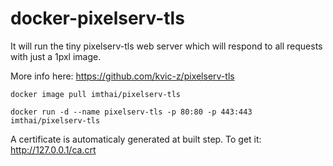 # docker-pixelserv-tls
It will run the tiny pixelserv-tls web server which will respond to all requests with just a 1pxl image.

More info here: https://github.com/kvic-z/pixelserv-tls

`docker image pull imthai/pixelserv-tls`

`docker run -d --name pixelserv-tls -p 80:80 -p 443:443 imthai/pixelserv-tls`


A certificate is automaticaly generated at built step.
To get it: http://127.0.0.1/ca.crt
